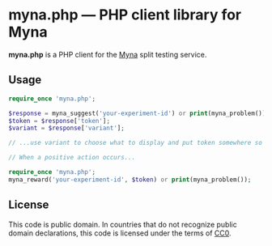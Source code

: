 # myna.php — PHP client library for Myna

**myna.php** is a PHP client for the [Myna](http://mynaweb.com) split testing service.

## Usage

```php
require_once 'myna.php';

$response = myna_suggest('your-experiment-id') or print(myna_problem());
$token = $response['token'];
$variant = $response['variant'];

// ...use variant to choose what to display and put token somewhere so that it can be used when the user performs a positive action.

// When a positive action occurs...

require_once 'myna.php';
myna_reward('your-experiment-id', $token) or print(myna_problem());
```

## License

This code is public domain. In countries that do not recognize public domain declarations, this code is licensed under the terms of [CC0](http://creativecommons.org/publicdomain/zero/1.0/).

